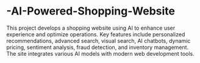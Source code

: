 # -AI-Powered-Shopping-Website
This project develops a shopping website using AI to enhance user experience and optimize operations. Key features include personalized recommendations, advanced search, visual search, AI chatbots, dynamic pricing, sentiment analysis, fraud detection, and inventory management. The site integrates various AI models with modern web development tools.
